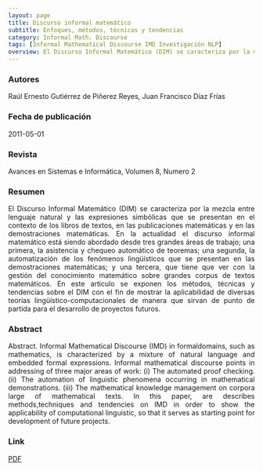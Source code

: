 ```yaml
---
layout: page
title: Discurso informal matemático
subtitle: Enfoques, métodos, técnicas y tendencias
category: Informal Math. Discourse
tags: [Informal Mathematical Discourse IMD Investigación NLP]
overview: El Discurso Informal Matemático (DIM) se caracteriza por la mezcla entre lenguaje natural y las expresiones simbólicas matemáticas
---
```


### Autores
Raúl Ernesto Gutiérrez de Piñerez Reyes, Juan Francisco Díaz Frías

### Fecha de publicación
2011-05-01

### Revista
Avances en Sistemas e Informática, Volumen 8, Numero 2

### Resumen

<p style='text-align: justify;'>
El Discurso Informal Matemático (DIM) se caracteriza por la mezcla entre lenguaje natural y las expresiones simbólicas que se presentan en el contexto de los libros de textos, en las publicaciones matemáticas y en las demostraciones matemáticas. En la actualidad el discurso informal matemático está siendo abordado desde tres grandes áreas de trabajo; una primera, la asistencia y chequeo automático de teoremas; una segunda, la automatización de los fenómenos lingüísticos que se presentan en las demostraciones matemáticas; y una tercera, que tiene que ver con la gestión del conocimiento matemático sobre grandes corpus de textos matemáticos. En este artículo se exponen los métodos, técnicas y tendencias sobre el DIM con el fin de mostrar la aplicabilidad de diversas teorías lingüístico-computacionales de manera que sirvan de punto de partida para el desarrollo de proyectos futuros.
</p>

### Abstract

<p style='text-align: justify;'>
Abstract. Informal Mathematical Discourse (IMD) in formaldomains, such as mathematics, is characterized by a mixture of natural language and embedded formal expressions. Informal
mathematical discourse points in addressing of three major areas of work: (i) The automated proof checking. (ii) The automation of linguistic phenomena occurring in mathematical demonstrations. (iii) The mathematical knowledge management on corpora large of mathematical texts. In this paper, are describes methods,techniques and tendencies on IMD in order to show the applicability of computational linguistic, so that it serves as starting point for
development of future projects.
</p>

### Link
[PDF](https://revistas.unal.edu.co/index.php/avances/article/viewFile/26735/27045)
